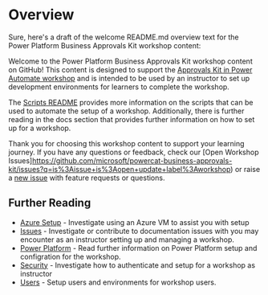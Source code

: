 # Overview

Sure, here's a draft of the welcome README.md overview text for the Power Platform Business Approvals Kit workshop content:

Welcome to the Power Platform Business Approvals Kit workshop content on GitHub! This content is designed to support the [Approvals Kit in Power Automate workshop](https://aka.ms/approvals-kit/learn) and is intended to be used by an instructor to set up development environments for learners to complete the workshop.

The [Scripts README](./src/scripts/README.md) provides more information on the scripts that can be used to automate the setup of a workshop. Additionally, there is further reading in the docs section that provides further information on how to set up for a workshop.

Thank you for choosing this workshop content to support your learning journey. If you have any questions or feedback, check our [Open Workshop Issues]https://github.com/microsoft/powercat-business-approvals-kit/issues?q=is%3Aissue+is%3Aopen+update+label%3Aworkshop) or raise a [new issue](https://github.com/microsoft/powercat-business-approvals-kit/issues/new/choose) with feature requests or questions.

## Further Reading

- [Azure Setup](./docs/azure-setup.md) - Investigate using an Azure VM to assist you with setup
- [Issues](./docs/issues.md) - Investigate or contribute to documentation issues with you may encounter as an instructor setting up and managing a workshop.
- [Power Platform](./docs/power-platform.md) - Read further information on Power Platform setup and configration for the workshop.
- [Security](./docs/security.md) - Investigate how to authenticate and setup for a workshop as instructor
- [Users](./docs/) - Setup users and environments for workshop users.
